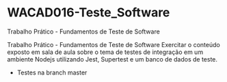 # WACAD016-Teste_Software
Trabalho Prático - Fundamentos de Teste de Software

Trabalho Prático - Fundamentos de Teste de Software
Exercitar o conteúdo exposto em sala de aula sobre o tema de testes de integração em um ambiente Nodejs utilizando Jest, Supertest e um banco de dados de teste.
- Testes na branch master
